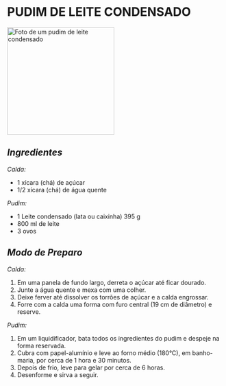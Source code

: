 # **PUDIM DE LEITE CONDENSADO**

<img src = "https://img.itdg.com.br/tdg/images/recipes/000/031/593/318825/318825_original.jpg?mode=crop&width=710&height=400"
alt = "Foto de um pudim de leite condensado"
width= "250"/>

## ***Ingredientes***
_Calda:_
- 1 xícara (chá) de açúcar
- 1/2 xícara (chá) de água quente

_Pudim:_
- 1 Leite condensado (lata ou caixinha) 395 g
- 800 ml de leite
- 3 ovos

## ***Modo de Preparo***
_Calda:_
1. Em uma panela de fundo largo, derreta o açúcar até ficar dourado.
2. Junte a água quente e mexa com uma colher.
3. Deixe ferver até dissolver os torrões de açúcar e a calda engrossar.
4. Forre com a calda uma forma com furo central (19 cm de diâmetro) e reserve.

_Pudim:_
1. Em um liquidificador, bata todos os ingredientes do pudim e despeje na forma reservada.
2. Cubra com papel-alumínio e leve ao forno médio (180°C), em banho-maria, por cerca de 1 hora e 30 minutos.
3. Depois de frio, leve para gelar por cerca de 6 horas.
4. Desenforme e sirva a seguir.